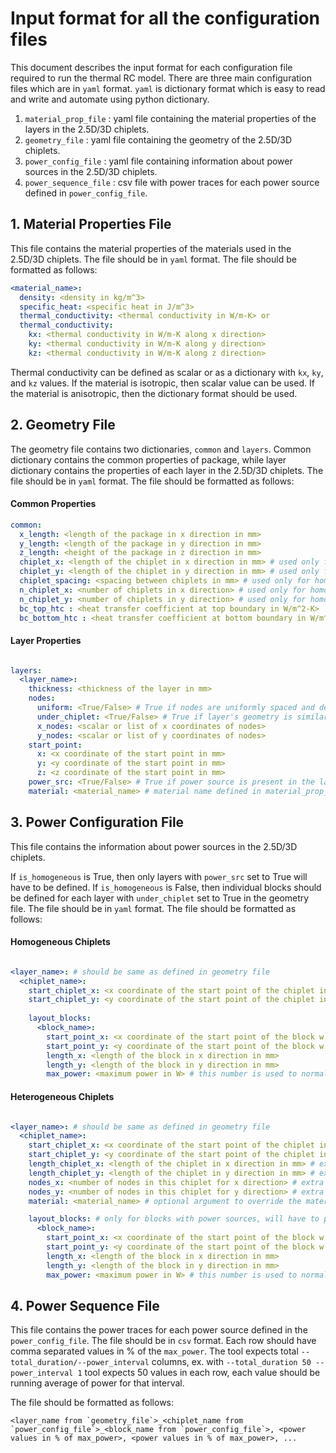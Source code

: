 # Input format for all the configuration files

This document describes the input format for each configuration file required to run the thermal RC model. 
There are three main configuration files which are in `yaml` format. `yaml` is dictionary format which is easy to read and write and automate using python dictionary.

1. `material_prop_file` : yaml file containing the material properties of the layers in the 2.5D/3D chiplets.
2. `geometry_file` : yaml file containing the geometry of the 2.5D/3D chiplets.
3. `power_config_file` : yaml file containing information about power sources in the 2.5D/3D chiplets.
4. `power_sequence_file` : csv file with power traces for each power source defined in `power_config_file`.

## 1. Material Properties File

This file contains the material properties of the materials used in the 2.5D/3D chiplets. The file should be in `yaml` format. The file should be formatted as follows:

```yaml
<material_name>:
  density: <density in kg/m^3>
  specific_heat: <specific heat in J/m^3>
  thermal_conductivity: <thermal conductivity in W/m-K> or
  thermal_conductivity: 
    kx: <thermal conductivity in W/m-K along x direction>
    ky: <thermal conductivity in W/m-K along y direction>
    kz: <thermal conductivity in W/m-K along z direction>
```

Thermal conductivity can be defined as scalar or as a dictionary with `kx`, `ky`, and `kz` values. If the material is isotropic, then scalar value can be used. If the material is anisotropic, then the dictionary format should be used.

## 2. Geometry File

The geometry file contains two dictionaries, `common` and `layers`. Common dictionary contains the common properties of package, while layer dictionary contains the properties of each layer in the 2.5D/3D chiplets. The file should be in `yaml` format. The file should be formatted as follows:

#### Common Properties
```yaml
common:
  x_length: <length of the package in x direction in mm>
  y_length: <length of the package in y direction in mm>
  z_length: <height of the package in z direction in mm>
  chiplet_x: <length of the chiplet in x direction in mm> # used only for homogeneous chiplets
  chiplet_y: <length of the chiplet in y direction in mm> # used only for homogeneous chiplets
  chiplet_spacing: <spacing between chiplets in mm> # used only for homogeneous chiplets
  n_chiplet_x: <number of chiplets in x direction> # used only for homogeneous chiplets
  n_chiplet_y: <number of chiplets in y direction> # used only for homogeneous chiplets
  bc_top_htc : <heat transfer coefficient at top boundary in W/m^2-K>
  bc_bottom_htc : <heat transfer coefficient at bottom boundary in W/m^2-K>
```

#### Layer Properties
```yaml

layers:
  <layer_name>:
    thickness: <thickness of the layer in mm>
    nodes: 
      uniform: <True/False> # True if nodes are uniformly spaced and defined as number of nodes in x and y direction. False if nodes are non-uniformly spaced and defined as list of x and y coordinates.
      under_chiplet: <True/False> # True if layer's geometry is similar to chiplet's geometry. For heterogeneous chiplets, individual block's geometry should be defined in the power_config_file.
      x_nodes: <scalar or list of x coordinates of nodes> 
      y_nodes: <scalar or list of y coordinates of nodes>
    start_point: 
      x: <x coordinate of the start point in mm>
      y: <y coordinate of the start point in mm>
      z: <z coordinate of the start point in mm>
    power_src: <True/False> # True if power source is present in the layer. If true, power source should be defined in power_config_file.
    material: <material_name> # material name defined in material_prop_file
```

## 3. Power Configuration File

This file contains the information about power sources in the 2.5D/3D chiplets. 

If `is_homogeneous` is True, then only layers with `power_src` set to True will have to be defined. If `is_homogeneous` is False, then individual blocks should be defined for each layer with `under_chiplet` set to True in the geometry file. The file should be in `yaml` format. The file should be formatted as follows: 

#### Homogeneous Chiplets
```yaml

<layer_name>: # should be same as defined in geometry file
  <chiplet_name>:
    start_chiplet_x: <x coordinate of the start point of the chiplet in mm>
    start_chiplet_y: <y coordinate of the start point of the chiplet in mm>
    
    layout_blocks:
      <block_name>:
        start_point_x: <x coordinate of the start point of the block w.r.t. start_chiplet_x in mm>
        start_point_y: <y coordinate of the start point of the block w.r.t. start_chiplet_y in mm>
        length_x: <length of the block in x direction in mm>
        length_y: <length of the block in y direction in mm>
        max_power: <maximum power in W> # this number is used to normalize the power trace to 100%.
```

#### Heterogeneous Chiplets
```yaml

<layer_name>: # should be same as defined in geometry file
  <chiplet_name>:
    start_chiplet_x: <x coordinate of the start point of the chiplet in mm>
    start_chiplet_y: <y coordinate of the start point of the chiplet in mm>
    length_chiplet_x: <length of the chiplet in x direction in mm> # extra parameter for heterogeneous chiplets
    length_chiplet_y: <length of the chiplet in y direction in mm> # extra parameter for heterogeneous chiplets
    nodes_x: <number of nodes in this chiplet for x direction> # extra parameter for heterogeneous chiplets
    nodes_y: <number of nodes in this chiplet for y direction> # extra parameter for heterogeneous chiplets
    material: <material_name> # optional argument to override the material properties for this chiplet

    layout_blocks: # only for blocks with power sources, will have to provide power traces in power_sequence_file
      <block_name>:
        start_point_x: <x coordinate of the start point of the block w.r.t. start_chiplet_x in mm>
        start_point_y: <y coordinate of the start point of the block w.r.t. start_chiplet_y in mm>
        length_x: <length of the block in x direction in mm>
        length_y: <length of the block in y direction in mm>
        max_power: <maximum power in W> # this number is used to normalize the power trace to 100%.
```

## 4. Power Sequence File

This file contains the power traces for each power source defined in the `power_config_file`. The file should be in `csv` format. Each row should have comma separated values in % of the `max_power`. The tool expects total `--total_duration/--power_interval` columns, ex. with `--total_duration 50 --power_interval 1` tool expects 50 values in each row, each value should be running average of power for that interval. 

The file should be formatted as follows:

```csv
<layer_name from `geometry_file`>_<chiplet_name from `power_config_file`>_<block_name from `power_config_file`>, <power values in % of max_power>, <power values in % of max_power>, ...
```

